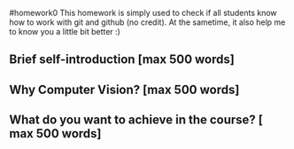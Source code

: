 #homework0
This homework is simply used to check if all students know how to work with git and github (no credit).
At the sametime, it also help me to know you a little bit better :)

## Brief self-introduction [max 500 words]

## Why Computer Vision? [max 500 words]

## What do you want to achieve in the course? [ max 500 words]
